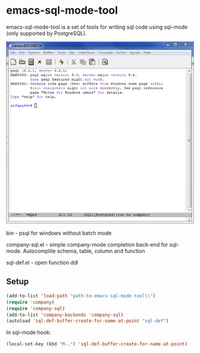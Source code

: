 # emacs-sql-mode-tool
emacs-sql-mode-tool is a set of tools for writing sql code using sql-mode (only supported by PostgreSQL).

![autocomplite and open definitions](image/compl-and-goto-def.gif)

bin - psql for windows without batch mode

company-sql.el - simple company-mode completion back-end for sql-mode. Autocomplite schema, table, column and function

sql-def.el - open function ddl

## Setup

```lisp
(add-to-list 'load-path "path-to-emacs-sql-mode-tool\\")
(require 'company) 
(require 'company-sql)
(add-to-list 'company-backends 'company-sql)
(autoload 'sql-def-buffer-create-for-name-at-point "sql-def")
```
In sql-mode hook:
```lisp
(local-set-key (kbd "M-.") 'sql-def-buffer-create-for-name-at-point)
```
